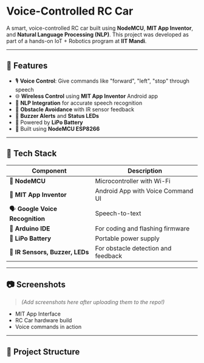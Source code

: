 #  Voice-Controlled RC Car

A smart, voice-controlled RC car built using **NodeMCU**, **MIT App Inventor**, and **Natural Language Processing (NLP)**. This project was developed as part of a hands-on IoT + Robotics program at **IIT Mandi**.

---

## 📌 Features

- 🎙️ **Voice Control**: Give commands like "forward", "left", "stop" through speech
- 🌐 **Wireless Control** using **MIT App Inventor** Android app
- 🧠 **NLP Integration** for accurate speech recognition
- 🚫 **Obstacle Avoidance** with IR sensor feedback
- 📣 **Buzzer Alerts** and **Status LEDs**
- 🔋 Powered by **LiPo Battery**
- 🧱 Built using **NodeMCU ESP8266**

---

## 🧰 Tech Stack

| Component | Description |
|----------|-------------|
| 🔌 **NodeMCU** | Microcontroller with Wi-Fi |
| 📱 **MIT App Inventor** | Android App with Voice Command UI |
| 🗣 **Google Voice Recognition** | Speech-to-text |
| 🔧 **Arduino IDE** | For coding and flashing firmware |
| 🔋 **LiPo Battery** | Portable power supply |
| 🚨 **IR Sensors, Buzzer, LEDs** | For obstacle detection and feedback |

---

## 📷 Screenshots

> _(Add screenshots here after uploading them to the repo!)_
- MIT App Interface
- RC Car hardware build
- Voice commands in action

---

## 📁 Project Structure

